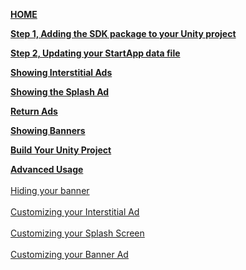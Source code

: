 [**HOME**](iOS-InApp-Unity-Documentation)

[**Step 1, Adding the SDK package to your Unity project**](iOS-InApp-Unity-Documentation#step1)

[**Step 2, Updating your StartApp data file**](iOS-InApp-Unity-Documentation#step2)

[**Showing Interstitial Ads**](iOS-InApp-Unity-Documentation#step4)

[**Showing the Splash Ad**](iOS-InApp-Unity-Documentation#splash-ads)

[**Return Ads**](iOS-InApp-Unity-Documentation#return-ads)

[**Showing Banners**](iOS-InApp-Unity-Documentation#step3)

[**Build Your Unity Project**](iOS-InApp-Unity-Documentation#step5)

[**Advanced Usage**](unity-iOS-advanced-usage)<br></br>
  [Hiding your banner](unity-iOS-advanced-usage#hide-banner)<br></br> 
  [Customizing your Interstitial Ad](unity-iOS-advanced-usage#interstitial-customizations)<br></br> 
  [Customizing your Splash Screen](unity-iOS-advanced-usage#CustomizingSplashScreen)<br></br> 
  [Customizing your Banner Ad](unity-iOS-advanced-usage#banner-customizations)<br></br> 
